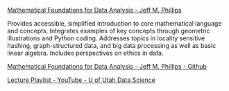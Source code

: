 [Mathematical Foundations for Data Analysis - Jeff M. Phillips](https://link.springer.com/book/10.1007/978-3-030-62341-8)

Provides accessible, simplified introduction to core mathematical language and concepts.
Integrates examples of key concepts through geometric illustrations and Python coding.
Addresses topics in locality sensitive hashing, graph-structured data, and big data processing as well as basic linear algebra. Includes perspectives on ethics in data.

[Mathematical Foundations for Data Analysis - Jeff M. Phillips - Github](https://mathfordata.github.io)

[Lecture Playlist - YouTube - U of Utah Data Science](https://youtube.com/playlist?list=PLbuogVdPnkCqwPNYh6kX3TiTbu3WyoXcV&si=NA5KHd0Zqc_5-6j0)
